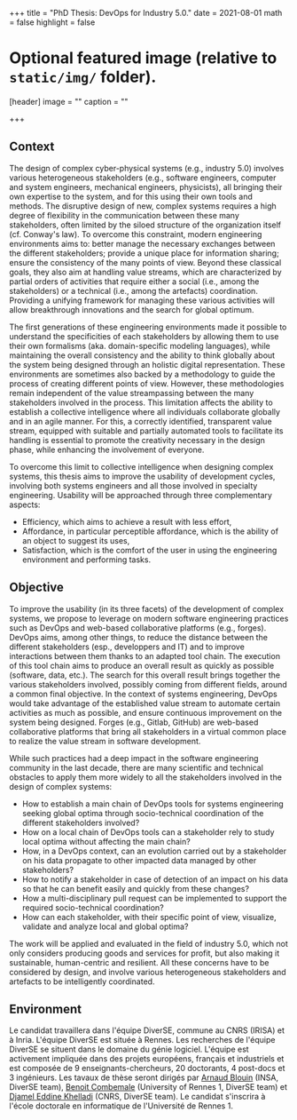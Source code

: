 +++
title = "PhD Thesis: DevOps for Industry 5.0."
date = 2021-08-01
math = false
highlight = false

# Optional featured image (relative to `static/img/` folder).
[header]
image = ""
caption = ""

+++

## Context

The design of complex cyber-physical systems (e.g., industry 5.0) involves various heterogeneous stakeholders (e.g., software engineers, computer and system engineers, mechanical engineers, physicists), all bringing their own expertise to the system, and for this using their own tools and methods. The disruptive design of new, complex systems requires a high degree of flexibility in the communication between these many stakeholders, often limited by the siloed structure of the organization itself (cf. Conway's law). To overcome this constraint, modern engineering environments aims to: better manage the necessary exchanges between the different stakeholders; provide a unique place for information sharing; ensure the consistency of the many points of view. Beyond these classical goals,  they also aim at handling value streams, which are characterized by partial orders of activities that require either a social (i.e., among the stakeholders) or a technical (i.e., among the artefacts) coordination.  Providing a unifying framework for managing these various activities will ​allow breakthrough innovations and the search for global optimum. 

The first generations of these engineering environments made it possible to understand the specificities of each stakeholders by allowing them to use their own formalisms (aka. domain-specific modeling languages), while maintaining the overall consistency and the ability to think globally about the system being designed through an holistic digital representation. These environments are sometimes also backed by a methodology to guide the process of creating different points of view. However, these methodologies remain independent of the value stream ​​passing between the many stakeholders involved in the process. This limitation affects the ability to establish a collective intelligence where all individuals collaborate globally and in an agile manner. For this, a correctly identified, transparent value stream, equipped with suitable and partially automated tools to facilitate its handling is essential to promote the creativity necessary in the design phase, while enhancing the involvement of everyone.

To overcome this limit to collective intelligence when designing complex systems, this thesis aims to improve the usability of development cycles, involving both systems engineers and all those involved in specialty engineering. Usability will be approached through three complementary aspects:
- Efficiency, which aims to achieve a result with less effort,
- Affordance, in particular perceptible affordance, which is the ability of an object to suggest its uses,
- Satisfaction, which is the comfort of the user in using the engineering environment and performing tasks.

## Objective

To improve the usability (in its three facets) of the development of complex systems, we propose to leverage on modern software engineering practices such as DevOps and web-based collaborative platforms (e.g., forges). DevOps aims, among other things, to reduce the distance between the different stakeholders (esp., developpers and IT) and to improve interactions between them thanks to an adapted tool chain. The execution of this tool chain aims to produce an overall result as quickly as possible (software, data, etc.). The search for this overall result brings together the various stakeholders involved, possibly coming from different fields, around a common final objective. In the context of systems engineering, DevOps would take advantage of the established value stream to automate certain activities as much as possible, and ensure continuous improvement on the system being designed. Forges (e.g., Gitlab, GitHub) are web-based collaborative platforms that bring all stakeholders in a virtual common place to realize the value stream in software development.

While such practices had a deep impact in the software engineering community in the last decade, there are many scientific and technical obstacles to apply them more widely to all the stakeholders involved in the design of complex systems:
- How to establish a main chain of DevOps tools for systems engineering seeking global optima through socio-technical coordination of the different stakeholders involved?
- How on a local chain of DevOps tools can a stakeholder rely to study local optima without affecting the main chain?
- How, in a DevOps context, can an evolution carried out by a stakeholder on his data propagate to other impacted data managed by other stakeholders?
- How to notify a stakeholder in case of detection of an impact on his data so that he can benefit easily and quickly from these changes?
- How a multi-disciplinary pull request can be implemented to support the required socio-technical coordination? 
- How can each stakeholder, with their specific point of view, visualize, validate and analyze local and global optima?

The work will be applied and evaluated in the field of industry 5.0, which not only considers producing goods and services for profit, but also making it sustainable, human-centric and resilient. All these concerns have to be considered by design, and involve various heterogeneous stakeholders and artefacts to be intelligently coordinated. 


## Environment

Le candidat travaillera dans l'équipe DiverSE, commune au CNRS (IRISA) et à Inria. L'équipe DiverSE est située à Rennes. Les recherches de l'équipe DiverSE se situent dans le domaine du génie logiciel. L'équipe est activement impliquée dans des projets européens, français et industriels et est composée de 9 enseignants-chercheurs, 20 doctorants, 4 post-docs et 3 ingénieurs. Les tavaux de thèse seront dirigés par [Arnaud Blouin](https://people.irisa.fr/Arnaud.Blouin/) (INSA, DiverSE team), [Benoit Combemale](https://people.irisa.fr/Benoit.Combemale) (University of Rennes 1, DiverSE team) et [Djamel Eddine Khelladi](http://people.irisa.fr/Djamel-Eddine.Khelladi/) (CNRS, DiverSE team). Le candidat s'inscrira à l'école doctorale en informatique de l'Université de Rennes 1.